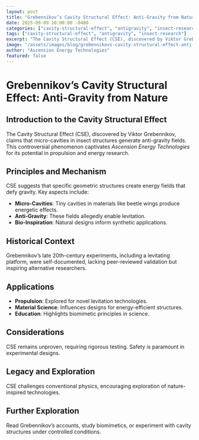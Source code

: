 ```yaml
---
layout: post
title: "Grebennikov’s Cavity Structural Effect: Anti-Gravity from Nature"
date: 2025-09-09 10:00:00 -0400
categories: ["cavity-structural-effect", "antigravity", "insect-research"]
tags: ["cavity-structural-effect", "antigravity", "insect-research"]
excerpt: "The Cavity Structural Effect (CSE), discovered by Viktor Grebennikov, claims that micro-cavities in insect structures generate anti-gravity fields. This controversial phenomenon captivates *Ascension Energy Technologies* for its potential in propulsion and energy research"
image: "/assets/images/blog/grebennikovs-cavity-structural-effect-anti-gravity-from-nature-hero.jpg"
author: "Ascension Energy Technologies"
featured: false
---
```


# Grebennikov’s Cavity Structural Effect: Anti-Gravity from Nature

## Introduction to the Cavity Structural Effect
The Cavity Structural Effect (CSE), discovered by Viktor Grebennikov, claims that micro-cavities in insect structures generate anti-gravity fields. This controversial phenomenon captivates *Ascension Energy Technologies* for its potential in propulsion and energy research.

## Principles and Mechanism
CSE suggests that specific geometric structures create energy fields that defy gravity. Key aspects include:
- **Micro-Cavities**: Tiny cavities in materials like beetle wings produce energetic effects.
- **Anti-Gravity**: These fields allegedly enable levitation.
- **Bio-Inspiration**: Natural designs inform synthetic applications.

## Historical Context
Grebennikov’s late 20th-century experiments, including a levitating platform, were self-documented, lacking peer-reviewed validation but inspiring alternative researchers.

## Applications
- **Propulsion**: Explored for novel levitation technologies.
- **Material Science**: Influences designs for energy-efficient structures.
- **Education**: Highlights biomimetic principles in science.

## Considerations
CSE remains unproven, requiring rigorous testing. Safety is paramount in experimental designs.

## Legacy and Exploration
CSE challenges conventional physics, encouraging exploration of nature-inspired technologies.

## Further Exploration
Read Grebennikov’s accounts, study biomimetics, or experiment with cavity structures under controlled conditions.